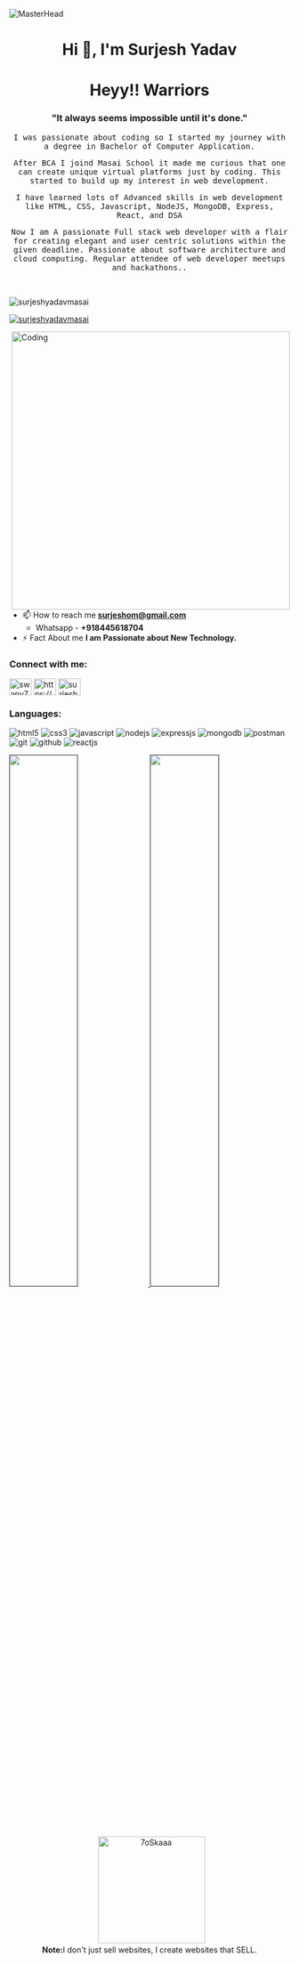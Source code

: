 ![MasterHead](https://previews.123rf.com/images/karpenkoilia/karpenkoilia1806/karpenkoilia180600011/102988806-vector-line-web-concept-for-programming-linear-web-banner-for-coding-.jpg)
<h1 align="center">Hi 👋, I'm Surjesh Yadav</h1>
<h1 align="center">
  <b>Heyy!! Warriors</b>
</h1>

<h3 align="center" >"It always seems impossible until it's done."</h3>
<p align="center" ><samp>I was passionate about coding so  I started my journey with a degree in Bachelor of Computer Application.</samp></p>
<p align="center" ><samp align="center"> After BCA I joind Masai School it made me curious that one can create unique virtual platforms just by coding. This started to build up my interest in web development.</samp></p>
<p align="center" ><samp align="center">I have learned lots of Advanced skills in web development like HTML, CSS, Javascript, NodeJS, MongoDB, Express, React, and DSA</samp></p>
<p align="center" ><samp align="center">Now I am A passionate Full stack web developer with a flair for creating elegant and user centric solutions within the given deadline. Passionate about software architecture and cloud computing. Regular attendee of web developer meetups and hackathons..</samp></p>

<br>

<p align="left"> <img src="https://komarev.com/ghpvc/?username=surjeshyadavmasai&label=Profile%20views&color=0e75b6&style=flat&theme=gruvbox" alt="surjeshyadavmasai" /> </p>

<p align="left"> <a href="https://github.com/ryo-ma/github-profile-trophy"><img src="https://github-profile-trophy.vercel.app/?username=swapnil1296&theme=gruvbox"  alt="surjeshyadavmasai" /></a> </p>
<img align="right" alt="Coding" width="500"     margin-radius="20" src="https://r7q6w9z6.rocketcdn.me/career/wp-content/uploads/2021/06/2-46.gif">

- 📫 How to reach me **surjeshom@gmail.com**
  - Whatsapp - **+918445618704**
- ⚡ Fact About me **I am Passionate about New Technology.**

<h3 align="left">Connect with me:</h3>
<p align="left">
<a href="https://twitter.com/SurjeshYadav8" target="blank"><img align="center" src="https://raw.githubusercontent.com/rahuldkjain/github-profile-readme-generator/master/src/images/icons/Social/twitter.svg" alt="swapy71252109" height="30" width="40" /></a>
<a href="https://www.linkedin.com/in/surjeshyadav/" target="blank"><img align="center" src="https://raw.githubusercontent.com/rahuldkjain/github-profile-readme-generator/master/src/images/icons/Social/linked-in-alt.svg" alt="https://www.linkedin.com/in/swapnil-landage-74190b15b" height="30" width="40" /></a>
<a href="https://instagram.com/surjeshyadav8704" target="blank"><img align="center" src="https://raw.githubusercontent.com/rahuldkjain/github-profile-readme-generator/master/src/images/icons/Social/instagram.svg" alt="surjeshyadav8704" height="30" width="40" /></a>
</p>

<h3 align="left">Languages:</h3>
<p>
<img src="https://img.shields.io/badge/HTML5-E34F26?style=for-the-badge&logo=html5&logoColor=white" alt="html5"/>
<img src="https://img.shields.io/badge/CSS3-1572B6?style=for-the-badge&logo=css3&logoColor=white" alt="css3"/>
<img src="https://img.shields.io/badge/JavaScript-323330?style=for-the-badge&logo=javascript&logoColor=F7DF1E" alt="javascript"/>
<img src="https://img.shields.io/badge/Node.js-339933?style=for-the-badge&logo=nodedotjs&logoColor=white" alt="nodejs" />
<img src="https://img.shields.io/badge/Express.js-000000?style=for-the-badge&logo=express&logoColor=white" alt="expressjs"/>
<img src="https://img.shields.io/badge/MongoDB-4EA94B?style=for-the-badge&logo=mongodb&logoColor=white" alt="mongodb"/>
<img src="https://img.shields.io/badge/Postman-FF6C37?style=for-the-badge&logo=Postman&logoColor=white" alt="postman"/>
 <img src="https://img.shields.io/badge/Git-f44d27?style=for-the-badge&logo=git&logoColor=white" alt="git"/>
<img src="https://img.shields.io/badge/GitHub-100000?style=for-the-badge&logo=github&logoColor=white" alt="github"/>
<img src="https://img.shields.io/badge/React-20232A?style=for-the-badge&logo=react&logoColor=61DAFB" alt="reactjs" />

</p>

<p align="left">
  <a href="">
  <img width="49.5%" src="https://github-readme-stats.vercel.app/api?username=surjeshyadavmasai&show_icons=true&theme=gruvbox&hide_border=true" />
    <img width="49.5%" src="http://github-readme-streak-stats.herokuapp.com?user=surjeshyadavmasai&theme=gruvbox&date_format=M%20j%5B%2C%20Y%5D" />
  </a>
</p>
<p align="center">
  &nbsp;
	  <img src="https://github-readme-stats.vercel.app/api/top-langs?username=surjeshyadavmasai&langs_count=10&show_icons=true&locale=en&layout=compact&theme=gruvbox" alt="7oSkaaa" height="192px"/>
  <br/>
  <b>Note:</b>I don't just sell websites, I create websites that SELL.
  </p>



